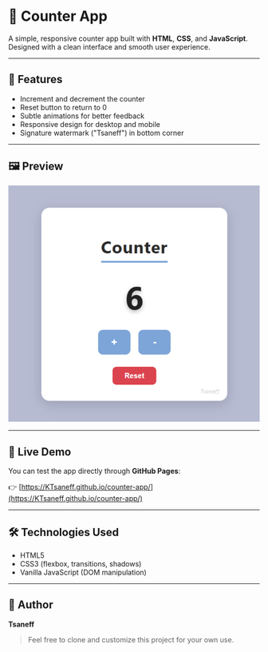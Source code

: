 # 🧮 Counter App

A simple, responsive counter app built with **HTML**, **CSS**, and **JavaScript**. Designed with a clean interface and smooth user experience.

---

## 🎯 Features

- Increment and decrement the counter
- Reset button to return to 0
- Subtle animations for better feedback
- Responsive design for desktop and mobile
- Signature watermark ("Tsaneff") in bottom corner

---

## 🖼️ Preview

![Counter App Screenshot](assets/counter-screen.png)

---

## 🚀 Live Demo

You can test the app directly through **GitHub Pages**:

👉 [https://KTsaneff.github.io/counter-app/](https://KTsaneff.github.io/counter-app/)

---

## 🛠️ Technologies Used

- HTML5
- CSS3 (flexbox, transitions, shadows)
- Vanilla JavaScript (DOM manipulation)

---

## 👤 Author

**Tsaneff**

> Feel free to clone and customize this project for your own use.